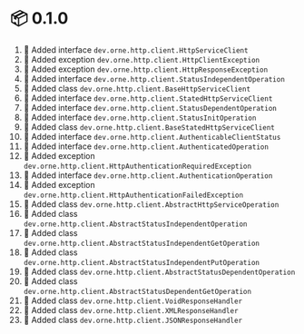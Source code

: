 # :package: 0.1.0

01. :gift: Added interface `dev.orne.http.client.HttpServiceClient`
01. :gift: Added exception `dev.orne.http.client.HttpClientException`
01. :gift: Added exception `dev.orne.http.client.HttpResponseException`
01. :gift: Added interface `dev.orne.http.client.StatusIndependentOperation`
01. :gift: Added class `dev.orne.http.client.BaseHttpServiceClient`
01. :gift: Added interface `dev.orne.http.client.StatedHttpServiceClient`
01. :gift: Added interface `dev.orne.http.client.StatusDependentOperation`
01. :gift: Added interface `dev.orne.http.client.StatusInitOperation`
01. :gift: Added class `dev.orne.http.client.BaseStatedHttpServiceClient`
01. :gift: Added interface `dev.orne.http.client.AuthenticableClientStatus`
01. :gift: Added interface `dev.orne.http.client.AuthenticatedOperation`
01. :gift: Added exception `dev.orne.http.client.HttpAuthenticationRequiredException`
01. :gift: Added interface `dev.orne.http.client.AuthenticationOperation`
01. :gift: Added exception `dev.orne.http.client.HttpAuthenticationFailedException`
01. :gift: Added class `dev.orne.http.client.AbstractHttpServiceOperation`
01. :gift: Added class `dev.orne.http.client.AbstractStatusIndependentOperation`
01. :gift: Added class `dev.orne.http.client.AbstractStatusIndependentGetOperation`
01. :gift: Added class `dev.orne.http.client.AbstractStatusIndependentPutOperation`
01. :gift: Added class `dev.orne.http.client.AbstractStatusDependentOperation`
01. :gift: Added class `dev.orne.http.client.AbstractStatusDependentGetOperation`
01. :gift: Added class `dev.orne.http.client.VoidResponseHandler`
01. :gift: Added class `dev.orne.http.client.XMLResponseHandler`
01. :gift: Added class `dev.orne.http.client.JSONResponseHandler`

